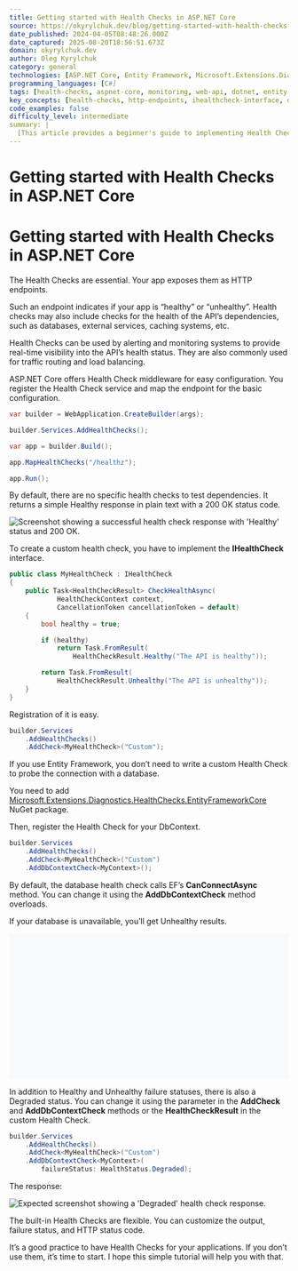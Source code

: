 ```yaml
---
title: Getting started with Health Checks in ASP.NET Core
source: https://okyrylchuk.dev/blog/getting-started-with-health-checks-in-asp-net-core/
date_published: 2024-04-05T08:48:26.000Z
date_captured: 2025-08-20T18:56:51.673Z
domain: okyrylchuk.dev
author: Oleg Kyrylchuk
category: general
technologies: [ASP.NET Core, Entity Framework, Microsoft.Extensions.Diagnostics.HealthChecks.EntityFrameworkCore, .NET]
programming_languages: [C#]
tags: [health-checks, aspnet-core, monitoring, web-api, dotnet, entity-framework, middleware, dependency-checks]
key_concepts: [health-checks, http-endpoints, ihealthcheck-interface, dependency-checks, healthstatus, middleware, application-monitoring]
code_examples: false
difficulty_level: intermediate
summary: |
  [This article provides a beginner's guide to implementing Health Checks in ASP.NET Core applications. It explains how health checks expose HTTP endpoints to indicate application and dependency health, crucial for monitoring and load balancing. The guide covers basic setup, creating custom health checks by implementing the `IHealthCheck` interface, and integrating Entity Framework Core for database health checks. It also demonstrates how to configure different health statuses like Healthy, Unhealthy, and Degraded, offering a practical introduction to this essential feature.]
---
```

# Getting started with Health Checks in ASP.NET Core

# Getting started with Health Checks in ASP.NET Core

The Health Checks are essential. Your app exposes them as HTTP endpoints.

Such an endpoint indicates if your app is “healthy” or “unhealthy”. Health checks may also include checks for the health of the API’s dependencies, such as databases, external services, caching systems, etc.

Health Checks can be used by alerting and monitoring systems to provide real-time visibility into the API’s health status. They are also commonly used for traffic routing and load balancing.

ASP.NET Core offers Health Check middleware for easy configuration. You register the Health Check service and map the endpoint for the basic configuration.

```csharp
var builder = WebApplication.CreateBuilder(args);

builder.Services.AddHealthChecks();

var app = builder.Build();

app.MapHealthChecks("/healthz");

app.Run();
```

By default, there are no specific health checks to test dependencies. It returns a simple Healthy response in plain text with a 200 OK status code.

![Screenshot showing a successful health check response with 'Healthy' status and 200 OK.](https://ci3.googleusercontent.com/meips/ADKq_NboJYBas9abXhXLHGa_-r3oi7UbOXBgvYHeVzs5XzgU516TMDX8QX23GR2ZRl7CSAODmqRRiYyVSMG4lwgW4v9cQuBejZCqoBKWKwcq04jm-iejrkWGo4MVqQvf9Bgs9XXSTV_Xc0pYPWuVZiH3lXx9rS32cmEGTzd_L7CCG3FlHPt7RSqIfug9-5o=s0-d-e1-ft#https://gallery.eocampaign1.com/53887302-b7d9-11ee-b61e-9583dbb2845e%2Fmedia-manager%2F1712177179899-basic_result.png)

To create a custom health check, you have to implement the **IHealthCheck** interface.

```csharp
public class MyHealthCheck : IHealthCheck
{
    public Task<HealthCheckResult> CheckHealthAsync(
            HealthCheckContext context,
            CancellationToken cancellationToken = default)
    {
        bool healthy = true;

        if (healthy)
            return Task.FromResult(
                HealthCheckResult.Healthy("The API is healthy"));

        return Task.FromResult(
            HealthCheckResult.Unhealthy("The API is unhealthy"));
    }
}
```

Registration of it is easy.

```csharp
builder.Services
    .AddHealthChecks()
    .AddCheck<MyHealthCheck>("Custom");
```

If you use Entity Framework, you don’t need to write a custom Health Check to probe the connection with a database.

You need to add [Microsoft.Extensions.Diagnostics.HealthChecks.EntityFrameworkCore](https://www.nuget.org/packages/Microsoft.Extensions.Diagnostics.HealthChecks.EntityFrameworkCore "Microsoft.Extensions.Diagnostics.HealthChecks.EntityFrameworkCore") NuGet package.

Then, register the Health Check for your DbContext.

```csharp
builder.Services
    .AddHealthChecks()
    .AddCheck<MyHealthCheck>("Custom")
    .AddDbContextCheck<MyContext>();
```

By default, the database health check calls EF’s **CanConnectAsync** method. You can change it using the **AddDbContextCheck** method overloads.

If your database is unavailable, you’ll get Unhealthy results.

![Expected screenshot showing an 'Unhealthy' health check response, likely due to a database connection issue.](data:image/svg+xml;base64,PHN2ZyB4bWxucz0iaHR0cDovL3d3dy53My5vcmcvMjAwMC9zdmciIHdpZHRoPSI1MzUiIGhlaWdodD0iMjc4IiB2aWV3Qm94PSIwIDAgNTM1IDI3OCI+PHJlY3Qgd2lkdGg9IjEwMCUiIGhlaWdodD0iMTAwJSIgc3R5bGU9ImZpbGw6I2NmZDRkYjtmaWxsLW9wYWNpdHk6IDAuMTsiLz48L3N2Zz4=)

In addition to Healthy and Unhealthy failure statuses, there is also a Degraded status. You can change it using the parameter in the **AddCheck** and **AddDbContextCheck** methods or the **HealthCheckResult** in the custom Health Check.

```csharp
builder.Services
    .AddHealthChecks()
    .AddCheck<MyHealthCheck>("Custom")
    .AddDbContextCheck<MyContext>(
        failureStatus: HealthStatus.Degraded);
```

The response:

![Expected screenshot showing a 'Degraded' health check response.](data:image/svg+xml;base64,PHN2ZyB4bWxucz0iaHR0cDovL3d3dy5wMy5vcmcvMjAwMC9zdmciIHdpZHRoPSI1MjgiIGhlaWdodD0iMjczIiB2aWV3Qm94PSIwIDAgNTI4IDI3MyI+PHJlY3Qgd2lkdGg9IjEwMCUiIGhlaWdodD0iMTAwJSIgc3R5bGU9ImZpbGw6I2NmZDRkYjtmaWxsLW9wYWNpdHk6IDAuMTsiLz48L3N2Zz4=)

The built-in Health Checks are flexible. You can customize the output, failure status, and HTTP status code.

It’s a good practice to have Health Checks for your applications. If you don’t use them, it’s time to start. I hope this simple tutorial will help you with that.